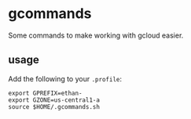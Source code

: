 # gcommands

Some commands to make working with gcloud easier.

## usage

Add the following to your `.profile`:

```
export GPREFIX=ethan-
export GZONE=us-central1-a
source $HOME/.gcommands.sh
```
